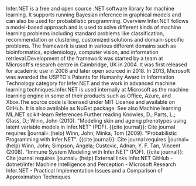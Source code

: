 Infer.NET is a free and open source .NET software library for machine
learning. It supports running Bayesian inference in graphical models and
can also be used for probabilistic programming. Overview Infer.NET
follows a model-based approach and is used to solve different kinds of
machine learning problems including standard problems like
classification, recommendation or clustering, customized solutions and
domain-specific problems. The framework is used in various different
domains such as bioinformatics, epidemiology, computer vision, and
information retrieval.Development of the framework was started by a team
at Microsoft's research centre in Cambridge, UK in 2004. It was first
released for academic use in 2008 and later open sourced in 2018. In
2013, Microsoft was awarded the USPTO's Patents for Humanity Award in
Information Technology category for Infer.NET and the work in advanced
machine learning techniques.Infer.NET is used internally at Microsoft as
the machine learning engine in some of their products such as Office,
Azure, and Xbox.The source code is licensed under MIT License and
available on GitHub. It is also available as NuGet package. See also
Machine learning ML.NET scikit-learn References Further reading Knowles,
D.; Parts, L.; Glass, D.; Winn, John (2010). \"Modeling skin and ageing
phenotypes using latent variable models in Infer.NET\" (PDF). {{cite
journal}}: Cite journal requires \|journal= (help) Winn, John; Minka,
Tom (2009). \"Probabilistic Programming with Infer.NET\". {{cite
journal}}: Cite journal requires \|journal= (help) Winn, John; Simpson,
Angela; Custovic, Adnan; Y. F. Tan, Vincent (2008). \"Immune System
Modeling with Infer.NET\" (PDF). {{cite journal}}: Cite journal requires
\|journal= (help) External links Infer.NET GitHub - dotnet/infer Machine
Intelligence and Perception - Microsoft Research Infer.NET - Practical
Implementation Issues and a Comparison of Approximation Techniques
